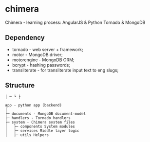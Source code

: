 chimera
=======

Chimera - learning process: AngularJS &amp; Python Tornado &amp; MongoDB

Dependency
----------

* tornado - web server + framework;
* motor - MongoDB driver;
* motorengine - MongoDB ORM;
* bcrypt - hashing passwords;
* transliterate - for transliterate input text to eng slugs;

Structure
---------

```
│ ─ └ ├

app - python app (backend)
│
├─ documents - MongoDB document-model
├─ handlers - Tornado handlers
├─ system - Chimera system files
│   ├─ components System modules
│   ├─ services Middle layer logic
│   ├─ utils Helpers

```
